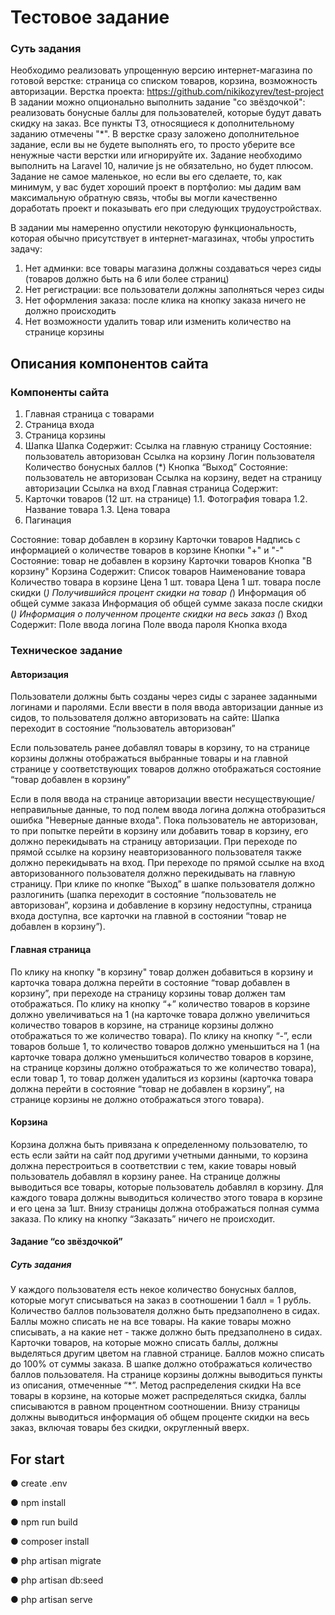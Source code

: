 # Тестовое задание

### Суть задания

Необходимо реализовать упрощенную версию интернет-магазина по готовой верстке: страница со списком товаров, корзина, возможность авторизации.
Верстка проекта: https://github.com/nikikozyrev/test-project
В задании можно опционально выполнить задание "со звёздочкой": реализовать бонусные баллы для пользователей, которые будут давать скидку на заказ. Все пункты ТЗ, относящиеся к дополнительному заданию отмечены "*". В верстке сразу заложено дополнительное задание, если вы не будете выполнять его, то просто уберите все ненужные части верстки или игнорируйте их.
Задание необходимо выполнить на Laravel 10, наличие js не обязательно, но будет плюсом.
Задание не самое маленькое, но если вы его сделаете, то, как минимум, у вас будет хороший проект в портфолио: мы дадим вам максимальную обратную связь, чтобы вы могли качественно доработать проект и показывать его при следующих трудоустройствах.

В задании мы намеренно опустили некоторую функциональность, которая обычно присутствует в интернет-магазинах, чтобы упростить задачу:
1. Нет админки: все товары магазина должны создаваться через сиды (товаров должно быть на 6 или более страниц)
2. Нет регистрации: все пользователи должны заполняться через сиды
3. Нет оформления заказа: после клика на кнопку заказа ничего не должно происходить
4. Нет возможности удалить товар или изменить количество на странице корзины

## Описания компонентов сайта

### Компоненты сайта
1. Главная страница с товарами
2. Страница входа
3. Страница корзины
4. Шапка
Шапка
Содержит:
Ссылка на главную страницу
Состояние: пользователь авторизован
Ссылка на корзину
Логин пользователя
Количество бонусных баллов (*)
Кнопка “Выход”
Состояние: пользователь не авторизован
Ссылка на корзину, ведет на страницу авторизации
Ссылка на вход
Главная страница
Содержит:
1. Карточки товаров (12 шт. на странице)
    1.1. Фотография товара
    1.2. Название товара
    1.3. Цена товара
2. Пагинация

Состояние: товар добавлен в корзину
Карточки товаров
Надпись с информацией о количестве товаров в корзине
Кнопки "+" и "-"
Состояние: товар не добавлен в корзину
Карточки товаров
Кнопка "В корзину"
Корзина
Содержит:
Список товаров
Наименование товара
Количество товара в корзине
Цена 1 шт. товара
Цена 1 шт. товара после скидки (*)
Получившийся процент скидки на товар (*)
Информация об общей сумме заказа
Информация об общей сумме заказа после скидки (*)
Информация о полученном проценте скидки на весь заказ (*)
Вход
Содержит:
Поле ввода логина
Поле ввода пароля
Кнопка входа

### Техническое задание

#### Авторизация

Пользователи должны быть созданы через сиды с заранее заданными логинами и паролями.
Если ввести в поля ввода авторизации данные из сидов, то пользователя должно авторизовать на сайте:
Шапка переходит в состояние “пользователь авторизован”

Если пользователь ранее добавлял товары в корзину, то на странице корзины должны отображаться выбранные товары и на главной странице у соответствующих товаров должно отображаться состояние “товар добавлен в корзину”

Если в поля ввода на странице авторизации ввести несуществующие/неправильные данные, то под полем ввода логина должна отобразиться ошибка "Неверные данные входа".
Пока пользователь не авторизован, то при попытке перейти в корзину или добавить товар в корзину, его должно перекидывать на страницу авторизации. При переходе по прямой ссылке на корзину неавторизованного пользователя также должно перекидывать на вход.
При переходе по прямой ссылке на вход авторизованного пользователя должно перекидывать на главную страницу.
При клике по кнопке “Выход” в шапке пользователя должно разлогинить (шапка переходит в состояние “пользователь не авторизован”, корзина и добавление в корзину недоступны, страница входа доступна, все карточки на главной в состоянии “товар не добавлен в корзину”).

#### Главная страница

По клику на кнопку "в корзину" товар должен добавиться в корзину и карточка товара должна перейти в состояние “товар добавлен в корзину”, при переходе на страницу корзины товар должен там отображаться.
По клику на кнопку “+” количество товаров в корзине должно увеличиваться на 1 (на карточке товара должно увеличиться количество товаров в корзине, на странице корзины должно отображаться то же количество товара).
По клику на кнопку “-”, если товаров больше 1, то количество товаров должно уменьшиться на 1 (на карточке товара должно уменьшиться количество товаров в корзине, на странице корзины должно отображаться то же количество товара), если товар 1, то товар должен удалиться из корзины (карточка товара должна перейти в состояние “товар не добавлен в корзину”, на странице корзины не должно отображаться этого товара).

#### Корзина
Корзина должна быть привязана к определенному пользователю, то есть если зайти на сайт под другими учетными данными, то корзина должна перестроиться в соответствии с тем, какие товары новый пользователь добавлял в корзину ранее.
На странице должны выводиться все товары, которые пользователь добавлял в корзину. Для каждого товара должны выводиться количество этого товара в корзине и его цена за 1шт. Внизу страницы должна отображаться полная сумма заказа.
По клику на кнопку “Заказать” ничего не происходит.

#### Задание “со звёздочкой”

##### Суть задания

У каждого пользователя есть некое количество бонусных баллов, которые могут списываться на заказ в соотношении 1 балл = 1 рубль. Количество баллов пользователя должно быть предзаполнено в сидах.
Баллы можно списать не на все товары. На какие товары можно списывать, а на какие нет - также должно быть предзаполнено в сидах. Карточки товаров, на которые можно списать баллы, должны выделяться другим цветом на главной странице.
Баллов можно списать до 100% от суммы заказа.
В шапке должно отображаться количество баллов пользователя. На странице корзины должны выводиться пункты из описания, отмеченные “*”.
Метод распределения скидки
На все товары в корзине, на которые может распределяться скидка, баллы списываются в равном процентном соотношении. Внизу страницы должны выводиться информация об общем проценте скидки на весь заказ, включая товары без скидки, округленный вверх.

## For start

● create .env

● npm install

● npm run build

● composer install

● php artisan migrate

● php artisan db:seed

● php artisan serve

